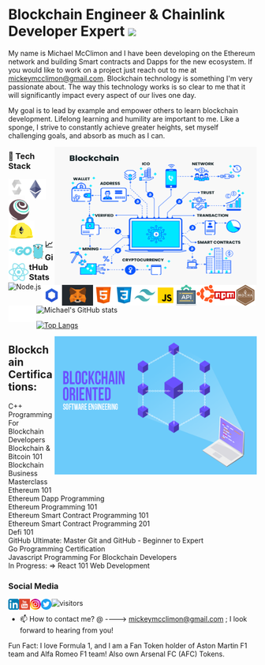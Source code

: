 # Blockchain Engineer & Chainlink Developer Expert <img src="https://raw.githubusercontent.com/MartinHeinz/MartinHeinz/master/wave.gif" width="30px">
 My name is Michael McClimon and I have been developing on the Ethereum network and building Smart contracts and Dapps for the new ecosystem. If you would like to work on a project just reach out to me at  mickeymcclimon@gmail.com. Blockchain technology is something I'm very passionate about. The way this technology works is so clear to me that it will significantly impact every aspect of our lives one day.   
     
My goal is to lead by example and empower others to learn blockchain development. Lifelong learning and humility are important to me. Like a sponge, I strive to constantly achieve greater heights, set myself challenging goals, and absorb as much as I can. 
<br/>        
  
<img align="right" alt="GIF" src="blockchain-use-cases.png" width="410" height="280" /> 

### 🔨 Tech Stack
  
  <a href="https://docs.soliditylang.org/en/v0.8.4/#" target="_blank"> <img src="./solidity.svg" alt="Solidity" align="left" height='34px'/></a>
  <img align="left" alt="Ethereum" height ="42px" src="./Ethereum.png">
  <img align="left" alt="Truffle" height ="42px" src="./truffle.svg">
  <img align="left" alt="Hardhat" height ="42px" src="./hardhat.svg">
  <img align="left" alt="Golang" height ="42px" src="./Golang.png">
  <a href="https://reactjs.org/" target="_blank"><img align="left" alt="React" height ="42px" src="./react.svg"></a>
  <a href="https://nodejs.org" target="_blank"><img align="left" alt="Node.js" height ="42px" src="https://raw.githubusercontent.com/rahul-jha98/github_readme_icons/main/language_and_tools/square/node/node.svg"></a>
  <img align="left" alt="Chainlink" height ="42px" src="./chainlink.png">
  <img align="left" alt="Metamask" height ="42px" src="./metamask2.png">
  <img align="left" alt="HTML5" height ="42px" src="./html.svg">
  <img align="left" alt="CSS3" height ="42px" src="./css.svg">
  <img align="left" alt="Tailwind CSS" height ="42px" src="./tailwindcss.svg">
  <img align="left" alt="JavaScript" height ="42px" src="./javascript.svg">
  <img align="left" alt="REST APIs" height ="42px" src="./api.svg">
  <a href="https://ubuntu.com/" target="_blank"><img src="./ubuntu.svg" alt="Ubuntu" align="left" height='36px'/></a>
<a href="https://www.npmjs.com/" target="_blank"><img src="./npm.svg" alt="npm" align="left" height='42px'/></a>
<a href="https://mochajs.org/" target="_blank"><img src="./mochajs.svg" alt="Mocha" align="left" height='42px'/></a>
  <a href="https://nextjs.org/" target="_blank"> <img src="./nextjs.png" alt="Next.js" align="left" height='34px'/></a>
<br/>
<br/>
<br/>
<br/>
  
<br/>
 
### 📈 GitHub Stats 
![Michael's GitHub stats](https://github-readme-stats.vercel.app/api?username=michaelmcclimon&theme=chartreuse-dark&show_icons=true)

[![Top Langs](https://github-readme-stats.vercel.app/api/top-langs/?username=michaelmcclimon&theme=tokyonight&show_icons=true&layout=compact)](https://github.com/michaelmcclimon/github-readme-stats)

<img align="right" alt="GIF" src="Blockchain-Oriented-Software-Engineering.png" width="410" height="280" />

## Blockchain Certifications:
C++ Programming For Blockchain Developers<br>
Blockchain & Bitcoin 101<br>
Blockchain Business Masterclass<br>
Ethereum 101<br>
Ethereum Dapp Programming<br>
Ethereum Programming 101<br>
Ethereum Smart Contract Programming 101<br>
Ethereum Smart Contract Programming 201<br>
Defi 101<br>
GitHub Ultimate: Master Git and GitHub - Beginner to Expert<br>
Go Programming Certification<br>
Javascript Programming For Blockchain Developers<br>
In Progress: => React 101 Web Development<br>
 ### Social Media 
<a href="https://www.linkedin.com/in/michael-mcclimon-a949471b7/" target="_blank">
  <img src="./LinkedIn.png" align="left" alt="Michael's LinkedIn" width="22px">
</a>
<a href="https://www.youtube.com/channel/UCc0xgA7ro4dtnxE6PAlJhlg" target="_blank">
  <img src="./youtube.svg" align="left" alt="Michael's YouTube" width="22px">
</a>
<a href="https://www.instagram.com/mickeymcclimon/" target="_blank"> 
  <img src="./Instagram.png" align="left" alt="Michael's Instagram" width="22px">
</a>
<a href="https://twitter.com/McclimonMichael" target="_blank">
  <img src="./Twitter.png" align="left" alt="Michael's Twitter" width="22px">
</a>  
 
![visitors](https://page-views.glitch.me/badge?page_id=michaelmcclimon.visitor-badge)

- 📫 How to contact me? @ ----> mickeymcclimon@gmail.com ; I look forward to hearing from you!

Fun Fact: I love Formula 1, and I am a Fan Token holder of Aston Martin F1 team and Alfa Romeo F1 team! 
Also own Arsenal FC (AFC) Tokens. 

<!---
michaelmcclimon/michaelmcclimon is a ✨ special ✨ repository because its `README.md` (this file) appears on your GitHub profile.
You can click the Preview link to take a look at your changes.
--->
 
